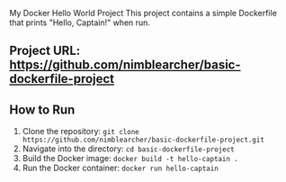 My Docker Hello World Project
This project contains a simple Dockerfile that prints "Hello, Captain!" when run.

## Project URL: https://github.com/nimblearcher/basic-dockerfile-project




## How to Run
1. Clone the repository: `git clone https://github.com/nimblearcher/basic-dockerfile-project.git`
2. Navigate into the directory: `cd basic-dockerfile-project`
3. Build the Docker image: `docker build -t hello-captain .`
4. Run the Docker container: `docker run hello-captain`
